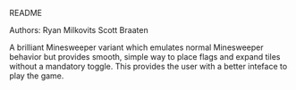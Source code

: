 README 

Authors:
Ryan Milkovits
Scott Braaten

A brilliant Minesweeper variant which emulates normal Minesweeper behavior but provides smooth, simple way to place flags and expand tiles without a mandatory toggle. This provides the user with a better inteface to play the game.
